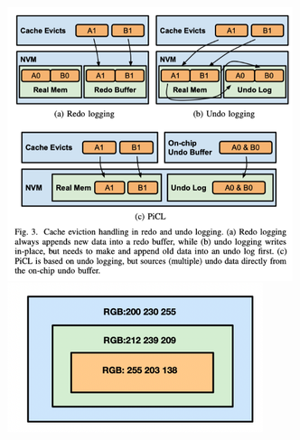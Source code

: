 <img src="../assets/images/image-20200712192802018.png" alt="image-20200712192802018" style="zoom:80%;" />

<img src="../assets/images/image-20200712194520584.png" alt="image-20200712194520584" style="zoom:50%;" />

